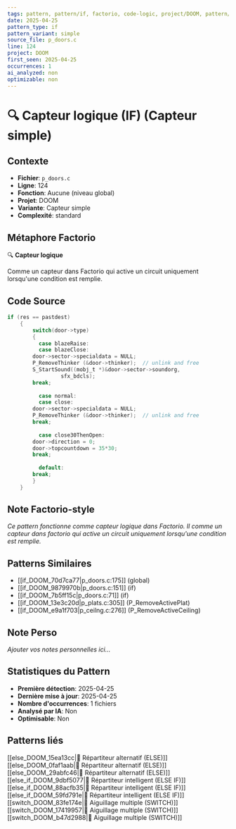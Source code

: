 ```yaml
---
tags: pattern, pattern/if, factorio, code-logic, project/DOOM, pattern/variant/simple
date: 2025-04-25
pattern_type: if
pattern_variant: simple
source_file: p_doors.c
line: 124
project: DOOM
first_seen: 2025-04-25
occurrences: 1
ai_analyzed: non
optimizable: non
---
```


# 🔍 Capteur logique (IF) (Capteur simple)

## Contexte
- **Fichier**: `p_doors.c`
- **Ligne**: 124
- **Fonction**: Aucune (niveau global)
- **Projet**: DOOM
- **Variante**: Capteur simple
- **Complexité**: standard

## Métaphore Factorio
🔍 **Capteur logique**

Comme un capteur dans Factorio qui active un circuit uniquement lorsqu'une condition est remplie.

## Code Source
```c
if (res == pastdest)
	{
	    switch(door->type)
	    {
	      case blazeRaise:
	      case blazeClose:
		door->sector->specialdata = NULL;
		P_RemoveThinker (&door->thinker);  // unlink and free
		S_StartSound((mobj_t *)&door->sector->soundorg,
			     sfx_bdcls);
		break;
		
	      case normal:
	      case close:
		door->sector->specialdata = NULL;
		P_RemoveThinker (&door->thinker);  // unlink and free
		break;
		
	      case close30ThenOpen:
		door->direction = 0;
		door->topcountdown = 35*30;
		break;
		
	      default:
		break;
	    }
	}
```

## Note Factorio-style
*Ce pattern fonctionne comme capteur logique dans Factorio. Il comme un capteur dans factorio qui active un circuit uniquement lorsqu'une condition est remplie.*

## Patterns Similaires
- [[if_DOOM_70d7ca77|p_doors.c:175]] (global)
- [[if_DOOM_9879970b|p_doors.c:151]] (if)
- [[if_DOOM_7b5ff15c|p_doors.c:71]] (if)
- [[if_DOOM_13e3c20d|p_plats.c:305]] (P_RemoveActivePlat)
- [[if_DOOM_e9a1f703|p_ceilng.c:276]] (P_RemoveActiveCeiling)

## Note Perso
*Ajouter vos notes personnelles ici...*

## Statistiques du Pattern
- **Première détection**: 2025-04-25
- **Dernière mise à jour**: 2025-04-25
- **Nombre d'occurrences**: 1 fichiers
- **Analysé par IA**: Non
- **Optimisable**: Non

## Patterns liés
[[else_DOOM_15ea13cc|🔀 Répartiteur alternatif (ELSE)]]
[[else_DOOM_0faf1aab|🔀 Répartiteur alternatif (ELSE)]]
[[else_DOOM_29abfc46|🔀 Répartiteur alternatif (ELSE)]]
[[else_if_DOOM_9dbf5077|🔄 Répartiteur intelligent (ELSE IF)]]
[[else_if_DOOM_88acfb35|🔄 Répartiteur intelligent (ELSE IF)]]
[[else_if_DOOM_59fd791e|🔄 Répartiteur intelligent (ELSE IF)]]
[[switch_DOOM_83fe174e|🔀 Aiguillage multiple (SWITCH)]]
[[switch_DOOM_17419957|🔀 Aiguillage multiple (SWITCH)]]
[[switch_DOOM_b47d2988|🔀 Aiguillage multiple (SWITCH)]]
